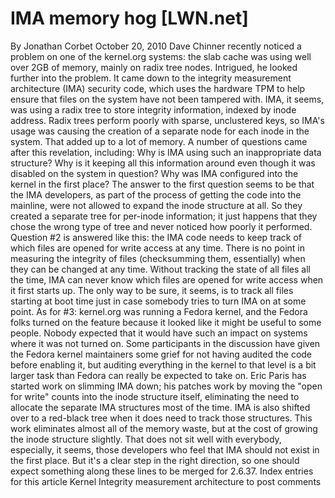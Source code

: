 # IMA memory hog [LWN.net]

By
Jonathan Corbet
October 20, 2010
Dave Chinner recently
noticed a problem
on
one of the kernel.org systems: the slab cache was using well over 2GB of
memory, mainly on radix tree nodes.  Intrigued, he looked further into the
problem.  It came down to the integrity measurement architecture (IMA)
security code, which uses the hardware TPM to help ensure that files on the
system have not been tampered with.  IMA, it seems, was using a
radix tree
to store integrity
information, indexed by inode address.  Radix trees perform poorly with
sparse, unclustered keys, so IMA's usage was causing the creation of a
separate node for each inode in the system.  That added up to a lot of
memory.
A number of questions came after this revelation, including:
Why is IMA using such an inappropriate data structure?
Why is it keeping all this information around even though it was
     disabled on the system in question?
Why was IMA configured into the kernel in the first place?
The answer to the first question seems to be that the IMA developers, as
part of the process of getting the code into the mainline, were not allowed
to expand the inode structure at all.  So they created a separate tree for
per-inode information; it just happens that they chose the wrong type of
tree and never noticed how poorly it performed.
Question #2 is answered like this: the IMA code needs to keep track of
which files are opened for write access at any time.  There is no point in
measuring the integrity of files (checksumming them, essentially) when they
can be changed at any time.  Without tracking the state of all files all
the time, IMA can never know which files are opened for write access when
it first starts up.  The only way to be sure, it seems, is to track all
files starting at boot time just in case somebody tries to turn IMA on at some
point.
As for #3: kernel.org was running a Fedora kernel, and the Fedora folks
turned on the feature because it looked like it might be useful to some
people.  Nobody expected that it would have such an impact on systems where
it was not turned on.  Some participants in the discussion have given the
Fedora kernel maintainers some grief for not having audited the code before
enabling it, but auditing everything in the kernel to that level is a bit
larger task than Fedora can really be expected to take on.
Eric Paris has started work on slimming IMA down; his
patches
work by moving the "open for write"
counts into the inode structure itself, eliminating the need to allocate
the separate IMA structures most of the time.  IMA is also shifted over to
a red-black tree when it does need to track those structures.  This work
eliminates almost all of the memory waste, but at the cost of growing the
inode structure slightly.  That does not sit well with everybody,
especially, it seems, those developers who feel that IMA should not exist
in the first place.  But it's a clear step in the right direction, so one
should expect something along these lines to be merged for 2.6.37.
Index entries for this article
Kernel
Integrity measurement architecture
to post comments